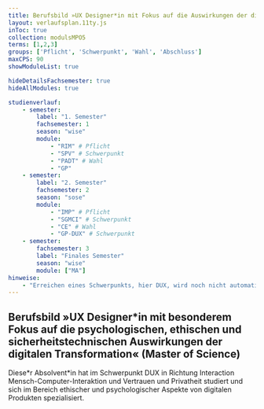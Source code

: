 ```yaml
---
title: Berufsbild »UX Designer*in mit Fokus auf die Auswirkungen der digitalen Transformation« (Master of Science)
layout: verlaufsplan.11ty.js
inToc: true
collection: modulsMPO5
terms: [1,2,3]
groups: ['Pflicht', 'Schwerpunkt', 'Wahl', 'Abschluss']
maxCPS: 90
showModuleList: true

hideDetailsFachsemester: true
hideAllModules: true

studienverlauf:
    - semester:
        label: "1. Semester"
        fachsemester: 1
        season: "wise"
        module:
            - "RIM" # Pflicht
            - "SPV" # Schwerpunkt
            - "PADT" # Wahl
            - "GP"
    - semester:
        label: "2. Semester"
        fachsemester: 2
        season: "sose"
        module: 
            - "IMP" # Pflicht
            - "SGMCI" # Schwerpunkt
            - "CE" # Wahl
            - "GP-DUX" # Schwerpunkt
    - semester:
        fachsemester: 3
        label: "Finales Semester"
        season: "wise"
        module: ["MA"]
hinweise:
    - "Erreichen eines Schwerpunkts, hier DUX, wird noch nicht automatisch geprüft"
---
```


## Berufsbild »UX Designer*in mit besonderem Fokus auf die psychologischen, ethischen und sicherheitstechnischen Auswirkungen der digitalen Transformation« (Master of Science)

Diese\*r Absolvent\*in hat im Schwerpunkt DUX in Richtung Interaction Mensch-Computer-Interaktion und Vertrauen und Privatheit studiert und sich im Bereich ethischer und psychologischer Aspekte von digitalen Produkten spezialisiert. 